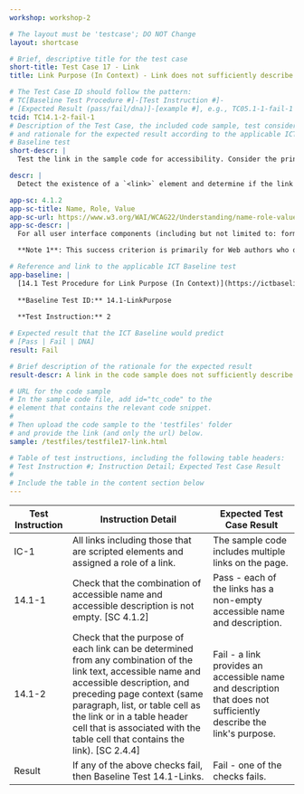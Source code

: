 ```yaml
---
workshop: workshop-2

# The layout must be 'testcase'; DO NOT Change
layout: shortcase

# Brief, descriptive title for the test case
short-title: Test Case 17 - Link
title: Link Purpose (In Context) - Link does not sufficiently describe its purpose

# The Test Case ID should follow the pattern: 
# TC[Baseline Test Procedure #]-[Test Instruction #]-
# [Expected Result (pass/fail/dna)]-[example #], e.g., TC05.1-1-fail-1
tcid: TC14.1-2-fail-1
# Description of the Test Case, the included code sample, test considerations,
# and rationale for the expected result according to the applicable ICT
# Baseline test
short-descr: |
  Test the link in the sample code for accessibility. Consider the principles of Perceiveable, Operable, Understandable, and Robust as they relate to links. In particular consider the applicable Success Criterion from the Web Content Accessibility Guidelines noted below.

descr: |
  Detect the existence of a `<link>` element and determine if the link text sufficiently describes its purpose. The code sample includes a link that does not adequately describe the link's purpose. A successful test should identify a Fail for Baseline 14.1-LinkPurpose.

app-sc: 4.1.2
app-sc-title: Name, Role, Value
app-sc-url: https://www.w3.org/WAI/WCAG22/Understanding/name-role-value.html
app-sc-descr: |
  For all user interface components (including but not limited to: form elements, links and components generated by scripts), the name and role can be programmatically determined; states, properties, and values that can be set by the user can be programmatically set; and notification of changes to these items is available to user agents, including assistive technologies.

  **Note 1**: This success criterion is primarily for Web authors who develop or script their own user interface components. For example, standard HTML controls already meet this success criterion when used according to specification.

# Reference and link to the applicable ICT Baseline test
app-baseline: | 
  [14.1 Test Procedure for Link Purpose (In Context)](https://ictbaseline.access-board.gov/14Links/#141-test-procedure-for-link-purpose-in-context)
 
  **Baseline Test ID:** 14.1-LinkPurpose
 
  **Test Instruction:** 2

# Expected result that the ICT Baseline would predict
# [Pass | Fail | DNA]
result: Fail

# Brief description of the rationale for the expected result
result-descr: A link in the code sample does not sufficiently describe the purpose of the link.

# URL for the code sample
# In the sample code file, add id="tc_code" to the 
# element that contains the relevant code snippet.
#
# Then upload the code sample to the 'testfiles' folder 
# and provide the link (and only the url) below.
sample: /testfiles/testfile17-link.html

# Table of test instructions, including the following table headers: 
# Test Instruction #; Instruction Detail; Expected Test Case Result
#
# Include the table in the content section below
---
```

| Test Instruction | Instruction Detail | Expected Test Case Result |
|------------------|--------------------|---------------------------|
| IC-1|All links including those that are scripted elements and assigned a role of a link.| The sample code includes multiple links on the page. |
| 14.1-1 | Check that the combination of accessible name and accessible description is not empty. [SC 4.1.2] | Pass - each of the links has a non-empty accessible name and description. |
| 14.1-2 | Check that the purpose of each link can be determined from any combination of the link text, accessible name and accessible description, and preceding page context (same paragraph, list, or table cell as the link or in a table header cell that is associated with the table cell that contains the link). [SC 2.4.4] | Fail - a link provides an accessible name and description that does not sufficiently describe the link's purpose.  |
| Result | If any of the above checks fail, then Baseline Test 14.1-Links. | Fail - one of the checks fails. | 
